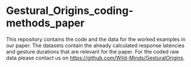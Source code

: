 # Gestural_Origins_coding-methods_paper

This repository contains the code and the data for the worked examples in our paper. The datasets contain the already calculated response latencies and gesture durations that are relevant for the paper. For the coded raw data please contact us on https://github.com/Wild-Minds/GesturalOrigins.
